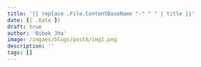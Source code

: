 ```yaml
---
title: '{{ replace .File.ContentBaseName "-" " " | title }}'
date: {{ .Date }}
draft: true
author: 'Bibek Jha'
image: /imgaes/blogs/post$/img1.png
description: ''
tags: []
---
```

